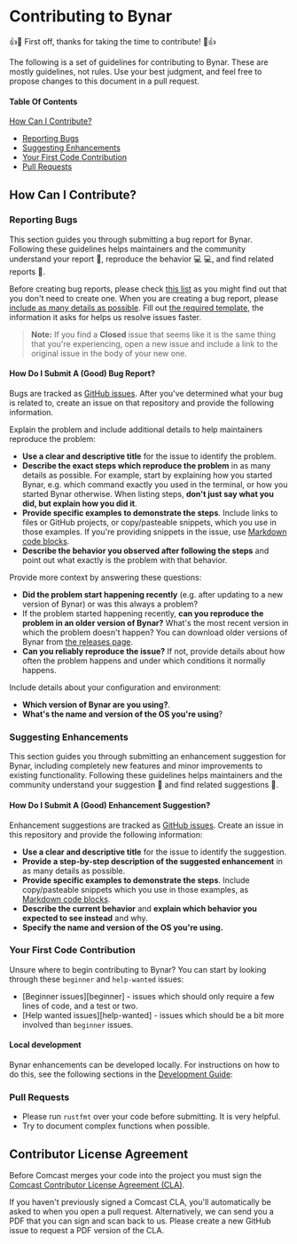 # Contributing to Bynar

:+1::tada: First off, thanks for taking the time to contribute! :tada::+1:

The following is a set of guidelines for contributing to Bynar. 
These are mostly guidelines, not rules. 
Use your best judgment, and feel free to propose changes to this document in a pull request.

#### Table Of Contents

[How Can I Contribute?](#how-can-i-contribute)
  * [Reporting Bugs](#reporting-bugs)
  * [Suggesting Enhancements](#suggesting-enhancements)
  * [Your First Code Contribution](#your-first-code-contribution)
  * [Pull Requests](#pull-requests)
## How Can I Contribute?

### Reporting Bugs

This section guides you through submitting a bug report for Bynar. 
Following these guidelines helps maintainers and the community understand your report :pencil:, 
reproduce the behavior :computer: :computer:, and find related reports :mag_right:.

Before creating bug reports, please check [this list](#before-submitting-a-bug-report) as you might 
find out that you don't need to create one. When you are creating a bug report, 
please [include as many details as possible](#how-do-i-submit-a-good-bug-report). 
Fill out [the required template](ISSUE_TEMPLATE.md), the information it asks for helps us resolve issues faster.

> **Note:** If you find a **Closed** issue that seems like it is the same thing that you're experiencing, 
open a new issue and include a link to the original issue in the body of your new one.

#### How Do I Submit A (Good) Bug Report?

Bugs are tracked as [GitHub issues](https://guides.github.com/features/issues/). 
After you've determined what your bug is related to, create an issue on that repository and 
provide the following information.

Explain the problem and include additional details to help maintainers reproduce the problem:

* **Use a clear and descriptive title** for the issue to identify the problem.
* **Describe the exact steps which reproduce the problem** in as many details as possible. 
For example, start by explaining how you started Bynar, e.g. which command exactly you used in the terminal, 
or how you started Bynar otherwise. When listing steps, **don't just say what you did, but explain how you did it**. 
* **Provide specific examples to demonstrate the steps**. Include links to files or GitHub projects, or 
copy/pasteable snippets, which you use in those examples. If you're providing snippets in the issue, 
use [Markdown code blocks](https://help.github.com/articles/markdown-basics/#multiple-lines).
* **Describe the behavior you observed after following the steps** and point out what exactly is the problem with that 
behavior.

Provide more context by answering these questions:

* **Did the problem start happening recently** (e.g. after updating to a new version of Bynar) or was this always a problem?
* If the problem started happening recently, **can you reproduce the problem in an older version of Bynar?** What's 
the most recent version in which the problem doesn't happen? You can download older versions of Bynar 
from [the releases page](https://github.com/Comcast/Bynar/releases).
* **Can you reliably reproduce the issue?** If not, provide details about how often the problem happens and under which 
conditions it normally happens.

Include details about your configuration and environment:

* **Which version of Bynar are you using?**.
* **What's the name and version of the OS you're using**?

### Suggesting Enhancements

This section guides you through submitting an enhancement suggestion for Bynar, including completely new features and 
minor improvements to existing functionality. Following these guidelines helps maintainers and the community 
understand your suggestion :pencil: and find related suggestions :mag_right:.


#### How Do I Submit A (Good) Enhancement Suggestion?

Enhancement suggestions are tracked as [GitHub issues](https://guides.github.com/features/issues/). 
Create an issue in this repository and provide the following information:

* **Use a clear and descriptive title** for the issue to identify the suggestion.
* **Provide a step-by-step description of the suggested enhancement** in as many details as possible.
* **Provide specific examples to demonstrate the steps**. Include copy/pasteable snippets which you use in those examples, as [Markdown code blocks](https://help.github.com/articles/markdown-basics/#multiple-lines).
* **Describe the current behavior** and **explain which behavior you expected to see instead** and why.
* **Specify the name and version of the OS you're using.**

### Your First Code Contribution

Unsure where to begin contributing to Bynar? You can start by looking through these `beginner` and `help-wanted` issues:

* [Beginner issues][beginner] - issues which should only require a few lines of code, and a test or two.
* [Help wanted issues][help-wanted] - issues which should be a bit more involved than `beginner` issues.


#### Local development

Bynar enhancements can be developed locally. For instructions on how to do this, see the following sections in the 
[Development Guide](https://github.com/Comcast/Bynar#to-start-developing-bynar):

### Pull Requests

* Please run `rustfmt` over your code before submitting.  It is very helpful.
* Try to document complex functions when possible.

## Contributor License Agreement

Before Comcast merges your code into the project you must sign the [Comcast Contributor License Agreement (CLA)](https://gist.github.com/ComcastOSS/a7b8933dd8e368535378cda25c92d19a).

If you haven't previously signed a Comcast CLA, you'll automatically be asked to when you open a pull request. Alternatively, we can send you a PDF that you can sign and scan back to us. Please create a new GitHub issue to request a PDF version of the CLA.
